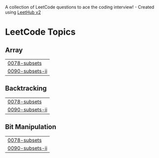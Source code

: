 A collection of LeetCode questions to ace the coding interview! - Created using [LeetHub v2](https://github.com/arunbhardwaj/LeetHub-2.0)
<!---LeetCode Topics Start-->
# LeetCode Topics
## Array
|  |
| ------- |
| [0078-subsets](https://github.com/sameer480/Recursion-backtracking/tree/master/0078-subsets) |
| [0090-subsets-ii](https://github.com/sameer480/Recursion-backtracking/tree/master/0090-subsets-ii) |
## Backtracking
|  |
| ------- |
| [0078-subsets](https://github.com/sameer480/Recursion-backtracking/tree/master/0078-subsets) |
| [0090-subsets-ii](https://github.com/sameer480/Recursion-backtracking/tree/master/0090-subsets-ii) |
## Bit Manipulation
|  |
| ------- |
| [0078-subsets](https://github.com/sameer480/Recursion-backtracking/tree/master/0078-subsets) |
| [0090-subsets-ii](https://github.com/sameer480/Recursion-backtracking/tree/master/0090-subsets-ii) |
<!---LeetCode Topics End-->